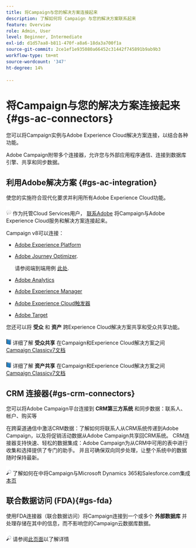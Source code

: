 ```yaml
---
title: 将Campaign与您的解决方案连接起来
description: 了解如何将 Campaign 与您的解决方案联系起来
feature: Overview
role: Admin, User
level: Beginner, Intermediate
exl-id: d1d57aa8-b811-470f-a8a6-18da3a700f1a
source-git-commit: 2ce1ef1e935080a66452c31442f745891b9ab9b3
workflow-type: tm+mt
source-wordcount: '347'
ht-degree: 14%

---
```


# 将Campaign与您的解决方案连接起来{#gs-ac-connectors}

您可以将Campaign实例与Adobe Experience Cloud解决方案连接，以结合各种功能。

Adobe Campaign附带多个连接器，允许您与外部应用程序通信、连接到数据库引擎、共享和同步数据。

## 利用Adobe解决方案 {#gs-ac-integration}

使您的实施符合现代化要求并利用所有Adobe Experience Cloud功能。

![](../assets/do-not-localize/speech.png)  作为托管Cloud Services用户， [联系Adobe](../start/campaign-faq.md#support) 将Campaign与Adobe Experience Cloud服务和解决方案连接起来。

Campaign v8可以连接：

* [Adobe Experience Platform](../connect/ac-aep.md)
* [Adobe Journey Optimizer](https://experienceleague.adobe.com/docs/journeys/using/action-journeys/acc-action.html?lang=en).

   请参阅端到端用例 [此处](https://experienceleague.adobe.com/docs/journeys/using/use-cases-journeys/campaign-classic-use-case.html?lang=zh-Hans).

* [Adobe Analytics](../connect/ac-aa.md)
* [Adobe Experience Manager](../connect/ac-aem.md)
* [Adobe Experience Cloud触发器](../connect/ac-triggers.md)
* [Adobe Target](../connect/ac-at.md)

您还可以将 **受众** 和 **资产** 跨Experience Cloud解决方案共享和受众共享功能。

![](../assets/do-not-localize/book.png) 详细了解 **受众共享** 在Campaign和Experience Cloud解决方案之间 [Campaign Classicv7文档](https://experienceleague.adobe.com/docs/campaign-classic/using/integrating-with-adobe-experience-cloud/audience-sharing/sharing-audiences-with-adobe-experience-cloud.html?lang=en#integrating-with-adobe-experience-cloud)

![](../assets/do-not-localize/book.png) 详细了解 **资产共享** 在Campaign和Experience Cloud解决方案之间 [Campaign Classicv7文档](https://experienceleague.adobe.com/docs/campaign-classic/using/integrating-with-adobe-experience-cloud/asset-sharing/sharing-assets-with-adobe-experience-cloud.html?lang=en#integrating-with-adobe-experience-cloud)

## CRM 连接器{#gs-crm-connectors}

您可以将Adobe Campaign平台连接到 **CRM第三方系统** 和同步数据：联系人、帐户、购买等

在跨渠道通信中激活CRM数据：了解如何将联系人从CRM系统传递到Adobe Campaign，以及将促销活动数据从Adobe Campaign共享回CRM系统。
CRM连接器支持快速、轻松的数据集成：Adobe Campaign为从CRM中可用的表中进行收集和选择提供了专门的助手。 并且可确保双向同步处理，让整个系统中的数据随时保持最新。

![](../assets/do-not-localize/glass.png) 了解如何在中将Campaign与Microsoft Dynamics 365和Salesforce.com集成 [本页](crm.md)

## 联合数据访问 (FDA){#gs-fda}

使用FDA连接器（联合数据访问）将Campaign连接到一个或多个 **外部数据库** 并处理存储在其中的信息，而不影响您的Campaign云数据库数据。

![](../assets/do-not-localize/glass.png) 请参阅[此页面](fda.md)以了解详情


<!--
## Integrate with social media

Use the **Managing social networks (Social Marketing)** option to interact with customers and prospects via Twitter.

* Send messages on Twitter: Adobe Campaign lets you post messages directly to your twitter account. You can also send direct messages to all your followers.
* Collect new contacts: Adobe Campaign can automatically recovers the profile data, which enables you to carry out targeting campaigns and, when possible, to implement cross-channel strategies.

![](../assets/do-not-localize/glass.png) Learn how to set up and use Campaign Social Marketing in [this page](../connect/ac-tw.md).

![](../assets/do-not-localize/glass.png) Learn how to create Twitter posts and send direct messages to your followers in [this page](../send/twitter.md).
-->